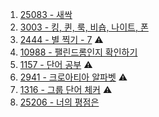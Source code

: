 1. <a href="https://www.acmicpc.net/problem/25083" target="_blank">25083 - 새싹</a>
2. <a href="https://www.acmicpc.net/problem/3003" target="_blank">3003 - 킹, 퀸, 룩, 비숍, 나이트, 폰</a>
3. <a href="https://www.acmicpc.net/problem/2444" target="_blank">2444 - 별 찍기 - 7</a> ⚠️
4. <a href="https://www.acmicpc.net/problem/10988" target="_blank">10988 - 팰린드롬인지 확인하기</a>
5. <a href="https://www.acmicpc.net/problem/1157" target="_blank">1157 - 단어 공부</a> ⚠️
6. <a href="https://www.acmicpc.net/problem/2941" target="_blank">2941 - 크로아티아 알파벳</a> ⚠️
7. <a href="https://www.acmicpc.net/problem/1316" target="_blank">1316 - 그룹 단어 체커</a> ⚠️
8. <a href="https://www.acmicpc.net/problem/25206" target="_blank">25206 - 너의 평점은</a>
